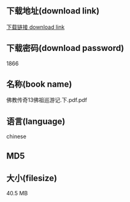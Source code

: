 ## 下载地址(download link)
[下载链接 download link](https://voluble-croquembouche-d321dc.netlify.app/?s=%E4%BD%9B%E6%95%99%E4%BC%A0%E5%A5%8713%E4%BD%9B%E7%A5%96%E5%B7%A1%E6%B8%B8%E8%AE%B0.%E4%B8%8B.pdf)

## 下载密码(download password)
1866

## 名称(book name)
佛教传奇13佛祖巡游记.下.pdf.pdf

## 语言(language)
chinese

## MD5


## 大小(filesize)
40.5 MB
